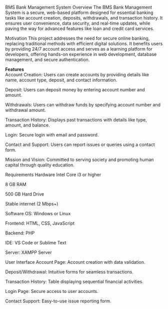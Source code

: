 BMS Bank Management System
Overview
The BMS Bank Management System is a secure, web-based platform designed for essential banking tasks like account creation, deposits, withdrawals, and transaction history. It ensures user convenience, data security, and real-time updates, while paving the way for advanced features like loan and credit card services.

Motivation
This project addresses the need for secure online banking, replacing traditional methods with efficient digital solutions. It benefits users by providing 24/7 account access and serves as a learning platform for developers, offering hands-on experience in web development, database management, and secure authentication.

**Features**      
Account Creation: Users can create accounts by providing details like name, account type, deposit, and contact information.

Deposit: Users can deposit money by entering account number and amount.

Withdrawals: Users can withdraw funds by specifying account number and withdrawal amount.

Transaction History: Displays past transactions with details like type, amount, and balance.

Login: Secure login with email and password.

Contact and Support: Users can report issues or queries using a contact form.

Mission and Vision: Committed to serving society and promoting human capital through quality education.

Requirements
Hardware
Intel Core i3 or higher

8 GB RAM

500 GB Hard Drive

Stable internet (2 Mbps+)

Software
OS: Windows or Linux

Frontend: HTML, CSS, JavaScript

Backend: PHP

IDE: VS Code or Sublime Text

Server: XAMPP Server

User Interface
Account Page: Account creation with data validation.

Deposit/Withdrawal: Intuitive forms for seamless transactions.

Transaction History: Table displaying sequential financial activities.

Login Page: Secure access to user accounts.

Contact Support: Easy-to-use issue reporting form.

